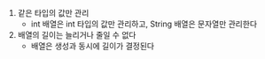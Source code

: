 1. 같은 타입의 값만 관리
    - int 배열은 int 타입의 값만 관리하고, String 배열은 문자열만 관리한다
2. 배열의 길이는 늘리거나 줄일 수 없다
    - 배열은 생성과 동시에 길이가 결정된다